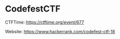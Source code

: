 # CodefestCTF

CTFTime: https://ctftime.org/event/677


Website: https://www.hackerrank.com/codefest-ctf-18

